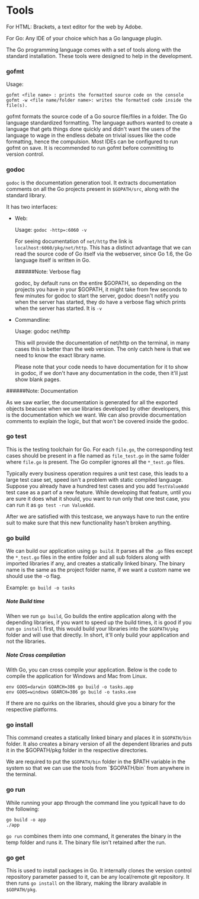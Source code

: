 # Tools

For HTML: Brackets, a text editor for the web by Adobe.

For Go: Any IDE of your choice which has a Go language plugin.

The Go programming language comes with a set of tools along with the standard installation. These tools were designed to help in the development.

### gofmt

Usage:

	gofmt <file name> : prints the formatted source code on the console
	gofmt -w <file name/folder name>: writes the formatted code inside the file(s).

gofmt formats the source code of a Go source file/files in a folder. The Go language standardized formatting. The language authors wanted to create a language that gets things done quickly and didn't want the users of the language to wage in the endless debate on trivial issues like the code formatting, hence the compulsion. Most IDEs can be configured to run gofmt on save. It is recommended to run gofmt before committing to version control.

### godoc

`godoc` is the documentation generation tool. It extracts documentation comments on all the Go projects present in `$GOPATH/src`, along with the standard library.

It has two interfaces:

* Web: 

	Usage: `godoc -http=:6060 -v` 

	For seeing documentation of `net/http` the link is `localhost:6060/pkg/net/http`.
	This has a distinct advantage that we can read the source code of Go itself via the webserver, since Go 1.6, the Go language itself is written in Go.

	######Note: Verbose flag

	godoc, by default runs on the entire $GOPATH, so depending on the projects you have in your $GOPATH, it might take from few seconds to few minutes for godoc to start the server, godoc doesn't notify you when the server has started, they do have a verbose flag which prints when the server has started. It is `-v`

* Commandline:

	Usage: godoc net/http

	This will provide the documentation of net/http on the terminal, in many cases this is better than the web version. 
	The only catch here is that we need to know the exact library name.

	Please note that your code needs to have documentation for it to show in godoc, if we don't have any documentation in the code, then it'll just show blank pages.

######Note: Documentation

As we saw earlier, the documentation is generated for all the exported objects beacuse when we use libraries developed by other developers, this is the documentation which we want. We can also provide documentation comments to explain the logic, but that won't be covered inside the godoc.

### go test

This is the testing toolchain for Go. For each `file.go`, the corresponding test cases should be present in a file named as `file_test.go` in the same folder where `file.go` is present. The Go compiler ignores all the `*_test.go` files.

Typically every business operation requires a unit test case, this leads to a large test case set, speed isn't a problem with static compiled language. Suppose you already have a hundred test cases and you add `TestValueAdd` test case as a part of a new feature. While developing that feature, until you are sure it does what it should, you want to run only that one test case, you can run it as `go test -run ValueAdd`. 

After we are satisfied with this testcase, we anyways have to run the entire suit to make sure that this new functionality hasn't broken anything.

### go build

We can build our application using `go build`. It parses all the `.go` files except the `*_test.go` files in the entire folder and all sub folders along with imported libraries if any, and creates a statically linked binary. The binary name is the same as the project folder name, if we want a custom name we should use the -o flag. 

Example: `go build -o tasks` 

##### Note Build time

When we run `go build`, Go builds the entire application along with the depending libraries, if you want to speed up the build times, it is good if you run `go install` first, this would build your libraries into the `$GOPATH/pkg` folder and will use that directly. In short, it'll only build your application and not the libraries.

##### Note Cross compilation

With Go, you can cross compile your application. Below is the code to compile the application for Windows and Mac from Linux. 

	env GOOS=darwin GOARCH=386 go build -o tasks.app
	env GOOS=windows GOARCH=386 go build -o tasks.exe

If there are no quirks on the libraries, should give you a binary for the respective platforms.

### go install

This command creates a statically linked binary and places it in `$GOPATH/bin` folder. 
It also creates a binary version of all the dependent libraries and puts it in the $GOPATH/pkg folder in the respective directories.

We are required to put the `$GOPATH/bin` folder in the $PATH variable in the system so that we can use the tools from `$GOPATH/bin` from anywhere in the terminal.
 
### go run

While running your app through the command line you typicall have to do the following:

	go build -o app
	./app

`go run` combines them into one command, it generates the binary in the temp folder and runs it. The binary file isn't retained after the run.

### go get

This is used to install packages in Go. It internally clones the version control repository parameter passed to it, can be any local/remote git repository. It then runs `go install` on the library, making the library available in `$GOPATH/pkg`. 